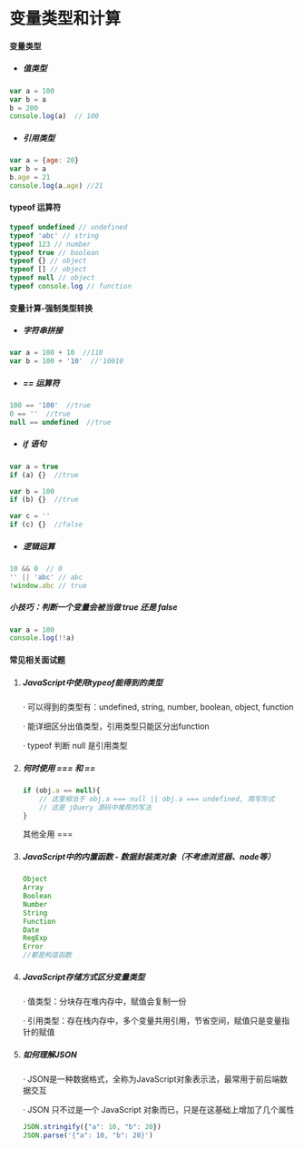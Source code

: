# 变量类型和计算

#### 变量类型

- ##### 值类型

```javascript
var a = 100
var b = a
b = 200
console.log(a)  // 100
```

- ##### 引用类型

```javascript
var a = {age: 20}
var b = a
b.age = 21
console.log(a.age) //21
```



####  typeof 运算符

```javascript
typeof undefined // undefined
typeof 'abc' // string
typeof 123 // number
typeof true // boolean
typeof {} // object
typeof [] // object
typeof null // object
typeof console.log // function
```



####  变量计算-强制类型转换

- ##### 字符串拼接

```javascript
var a = 100 + 10  //110
var b = 100 + '10'  //'10010
```

- ##### == 运算符

```javascript
100 == '100'  //true
0 == ''  //true
null == undefined  //true
```

- ##### if 语句

```javascript
var a = true
if (a) {}  //true

var b = 100
if (b) {}  //true

var c = ''
if (c) {}  //false
```

- ##### 逻辑运算

```javascript
10 && 0  // 0 
'' || 'abc' // abc
!window.abc // true
```

##### 小技巧：判断一个变量会被当做 true 还是 false

```javascript
var a = 100
console.log(!!a)
```





#### 常见相关面试题

1. ##### JavaScript中使用typeof能得到的类型

   · 可以得到的类型有：undefined, string, number, boolean, object, function

   · 能详细区分出值类型，引用类型只能区分出function

   · typeof 判断 null 是引用类型

   

2. ##### 何时使用 === 和 ==

   ```javascript
   if (obj.a == null){
       // 这里相当于 obj.a === null || obj.a === undefined, 简写形式
       // 这是 jQuery 源码中推荐的写法
   }
   ```

   其他全用 ===

   

3. ##### JavaScript中的内置函数 - 数据封装类对象（不考虑浏览器、node等）

   ```javascript
   Object
   Array
   Boolean
   Number
   String
   Function
   Date
   RegExp
   Error
   //都是构造函数
   ```

   

4. ##### JavaScript存储方式区分变量类型

   · 值类型：分块存在堆内存中，赋值会复制一份

   · 引用类型：存在栈内存中，多个变量共用引用，节省空间，赋值只是变量指针的赋值

   

5. ##### 如何理解JSON

   · JSON是一种数据格式，全称为JavaScript对象表示法，最常用于前后端数据交互

   · JSON 只不过是一个 JavaScript 对象而已，只是在这基础上增加了几个属性

   ```javascript
   JSON.stringify({"a": 10, "b": 20})
   JSON.parse('{"a": 10, "b": 20}')
   ```